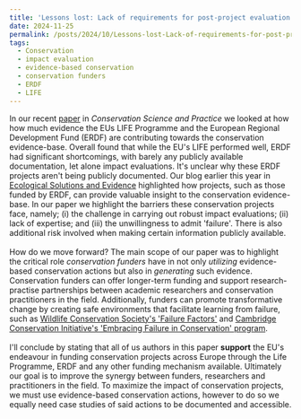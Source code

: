 ```yaml
---
title: 'Lessons lost: Lack of requirements for post-project evaluation and reporting is hindering evidence-based conservation'
date: 2024-11-25
permalink: /posts/2024/10/Lessons-lost-Lack-of-requirements-for-post-project-evaluation-and-reporting-is-hindering-evidence-based-conservation/
tags:
  - Conservation
  - impact evaluation
  - evidence-based conservation
  - conservation funders
  - ERDF
  - LIFE
---
```


In our recent [paper](https://conbio.onlinelibrary.wiley.com/doi/10.1111/csp2.13260) in *Conservation Science and Practice* we looked at how 
how much evidence the EUs LIFE Programme and the European Regional Development Fund (ERDF) are contributing towards the conservation evidence-base. Overall found that while the EU's LIFE performed well, ERDF had significant shortcomings, with barely any publicly available documentation, let alone impact evaluations. It's unclear why these ERDF projects aren't being publicly documented. Our blog earlier this year in [Ecological Solutions and Evidence](https://besjournals.onlinelibrary.wiley.com/doi/10.1002/2688-8319.12325) highlighted how projects, such as those funded by ERDF, can provide valuable insight to the conservation evidence-base. In our paper we highlight the barriers these conservation projects face, namely; (i) the challenge in carrying out robust impact evaluations; (ii) lack of expertise; and (iii) the unwillingness to admit 'failure'. There is also additional risk involved when making certain information publicly available.\
\
How do we move forward? The main scope of our paper was to highlight the critical role *conservation funders* have in not only *utilizing* evidence-based conservation actions but also in *generating* such evidence. Conservation funders can offer longer-term funding and support research-practise partnerships between academic researchers and conservation practitioners in the field. Additionally, funders can promote transformative change by creating safe environments that facilitate learning from failure, such as [Wildlife Conservation Society's 'Failure Factors'](https://programs.wcs.org/failurefactors/) and [Cambridge Conservation Initiative's 'Embracing Failure in Conservation' program](https://www.cambridgeconservation.org/project/embracing-failure-in-conservation/). \
\
I'll conclude by stating that all of us authors in this paper **support** the EU's endeavour in funding conservation projects across Europe through the Life Programme, ERDF and any other funding mechanism available. Ultimately our goal is to improve the synergy between funders, researchers and practitioners in the field. To maximize the impact of conservation projects, we must use evidence-based conservation actions, however to do so we equally need case studies of said actions to be documented and accessible.
